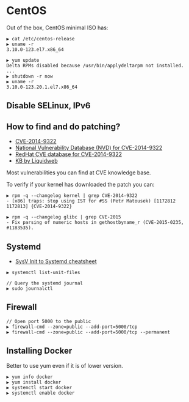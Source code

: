 # CentOS

Out of the box, CentOS minimal ISO has:

```
▶ cat /etc/centos-release
▶ uname -r
3.10.0-123.el7.x86_64

▶ yum update
Delta RPMs disabled because /usr/bin/applydeltarpm not installed.
...
▶ shutdown -r now
▶ uname -r
3.10.0-123.20.1.el7.x86_64
```

## Disable SELinux, IPv6



## How to find and do patching?

* [CVE-2014-9322](http://www.liquidweb.com/kb/information-on-cve-2014-9322-vulnerability-for-red-hat-and-centos/)
* [National Vulnerability Database (NVD) for CVE-2014-9322](http://web.nvd.nist.gov/view/vuln/detail?vulnId=CVE-2014-9322)
* [RedHat CVE database for CVE-2014-9322](https://access.redhat.com/security/cve/CVE-2014-9322)
* [KB by Liquidweb](http://www.liquidweb.com/kb/)

Most vulnerabilities you can find at CVE knowledge base.

To verify if your kernel has downloaded the patch you can:

```
▶ rpm -q --changelog kernel | grep CVE-2014-9322
- [x86] traps: stop using IST for #SS (Petr Matousek) [1172812 1172813] {CVE-2014-9322}

▶ rpm -q --changelog glibc | grep CVE-2015
- Fix parsing of numeric hosts in gethostbyname_r (CVE-2015-0235, #1183535).
```

## Systemd

* [SysV Init to Systemd cheatsheet](https://fedoraproject.org/wiki/SysVinit_to_Systemd_Cheatsheet)

```
▶ systemctl list-unit-files

// Query the systemd journal
▶ sudo journalctl
```

## Firewall

```
// Open port 5000 to the public
▶ firewall-cmd --zone=public --add-port=5000/tcp
▶ firewall-cmd --zone=public --add-port=5000/tcp --permanent
```

## Installing Docker

Better to use yum even if it is of lower version.

```
▶ yum info docker
▶ yum install docker
▶ systemctl start docker
▶ systemctl enable docker
```